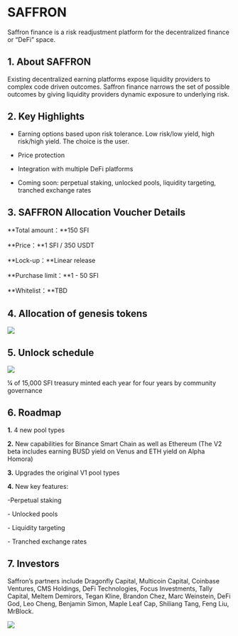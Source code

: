 # SAFFRON

Saffron finance is a risk readjustment platform for the decentralized finance or “DeFi” space. 



## 1. About SAFFRON

Existing decentralized earning platforms expose liquidity providers to complex code driven outcomes. Saffron finance narrows the set of possible outcomes by giving liquidity providers dynamic exposure to underlying risk.





## 2. Key Highlights

- Earning options based upon risk tolerance. Low risk/low yield, high risk/high yield. The choice is the user.

- Price protection

- Integration with multiple DeFi platforms

- Coming soon: perpetual staking, unlocked pools, liquidity targeting, tranched exchange rates





## 3. SAFFRON Allocation Voucher Details

**Total amount：**150 SFI

**Price：**1 SFI / 350 USDT

**Lock-up：**Linear release

**Purchase limit：**1 - 50 SFI

**Whitelist：**TBD





## 4. Allocation of genesis tokens



<img src="https://ic-market-projects.solv.finance/images/SFI/SFI allocation.png" style="margin: 0 auto;" />





## 5. Unlock schedule



<img src="https://ic-market-projects.solv.finance/images/SFI/SFI Schedule.png" style="margin: 0 auto;" />

 ¼ of 15,000 SFI treasury minted each year for four years by community governance





## 6. Roadmap

**1.** 4 new pool types

**2.** New capabilities for Binance Smart Chain as well as Ethereum (The V2 beta includes earning BUSD yield on Venus and ETH yield on Alpha Homora)

**3.** Upgrades the original V1 pool types

**4.** New key features:

 \-Perpetual staking

 \- Unlocked pools

 \- Liquidity targeting

 \- Tranched exchange rates





## 7. Investors

Saffron’s partners include Dragonfly Capital, Multicoin Capital, Coinbase Ventures, CMS Holdings, DeFi Technologies, Focus Investments, Tally Capital, Meltem Demirors, Tegan Kline, Brandon Chez, Marc Weinstein, DeFi God, Leo Cheng, Benjamin Simon, Maple Leaf Cap, Shiliang Tang, Feng Liu, MrBlock.

<img src="https://ic-market-projects.solv.finance/images/SFI/SFI investor.png" style="margin: 0 auto;" />
